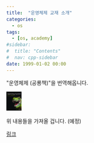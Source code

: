 ```yaml
---
title:  "운영체제 교재 소개" 
categories:
  - os
tags:
  - [os, academy]
#sidebar:
#  title: "Contents"
#  nav: cpp-sidebar
date: 1999-01-02 00:00
---
```


"운영체제 (공룡책)"을 번역해옵니다.

<img src="/assets/images/osbook/os10-cover.jpg" height="50px" title="textbooks"/>

위 내용들을 가져올 겁니다. (예정)

[링크](https://os-book.com/OS10/slide-dir/index.html)
